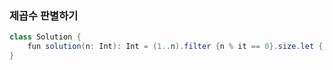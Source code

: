 ### 제곱수 판별하기
```java
class Solution {
    fun solution(n: Int): Int = (1..n).filter {n % it == 0}.size.let { if (it % 2 == 0) 2 else 1}
}
```